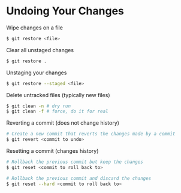 # Undoing Your Changes

Wipe changes on a file

```bash
$ git restore <file>
```

Clear all unstaged changes

```bash
$ git restore .
```

Unstaging your changes

```bash
$ git restore --staged <file>
```

Delete untracked files (typically new files)

```bash
$ git clean -n # dry run
$ git clean -f # force, do it for real
```

Reverting a commit (does not change history)

```bash
# Create a new commit that reverts the changes made by a commit
$ git revert <commit to undo>
```

Resetting a commit (changes history)

```bash
# Rollback the previous commit but keep the changes
$ git reset <commit to roll back to>

# Rollback the previous commit and discard the changes
$ git reset --hard <commit to roll back to>
```

